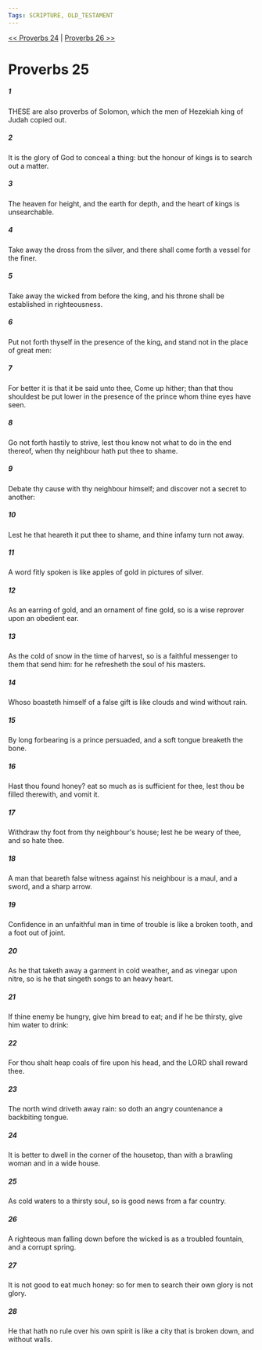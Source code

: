 ```yaml
---
Tags: SCRIPTURE, OLD_TESTAMENT
---
```


[<< Proverbs 24](OLD_TESTAMENT/20_Proverbs/Proverbs_24.md) | [Proverbs 26 >>](OLD_TESTAMENT/20_Proverbs/Proverbs_26.md)

# Proverbs 25

##### 1

THESE are also proverbs of Solomon, which the men of Hezekiah king of Judah copied out.

##### 2

It is the glory of God to conceal a thing: but the honour of kings is to search out a matter.

##### 3

The heaven for height, and the earth for depth, and the heart of kings is unsearchable.

##### 4

Take away the dross from the silver, and there shall come forth a vessel for the finer.

##### 5

Take away the wicked from before the king, and his throne shall be established in righteousness.

##### 6

Put not forth thyself in the presence of the king, and stand not in the place of great men:

##### 7

For better it is that it be said unto thee, Come up hither; than that thou shouldest be put lower in the presence of the prince whom thine eyes have seen.

##### 8

Go not forth hastily to strive, lest thou know not what to do in the end thereof, when thy neighbour hath put thee to shame.

##### 9

Debate thy cause with thy neighbour himself; and discover not a secret to another:

##### 10

Lest he that heareth it put thee to shame, and thine infamy turn not away.

##### 11

A word fitly spoken is like apples of gold in pictures of silver.

##### 12

As an earring of gold, and an ornament of fine gold, so is a wise reprover upon an obedient ear.

##### 13

As the cold of snow in the time of harvest, so is a faithful messenger to them that send him: for he refresheth the soul of his masters.

##### 14

Whoso boasteth himself of a false gift is like clouds and wind without rain.

##### 15

By long forbearing is a prince persuaded, and a soft tongue breaketh the bone.

##### 16

Hast thou found honey? eat so much as is sufficient for thee, lest thou be filled therewith, and vomit it.

##### 17

Withdraw thy foot from thy neighbour's house; lest he be weary of thee, and so hate thee.

##### 18

A man that beareth false witness against his neighbour is a maul, and a sword, and a sharp arrow.

##### 19

Confidence in an unfaithful man in time of trouble is like a broken tooth, and a foot out of joint.

##### 20

As he that taketh away a garment in cold weather, and as vinegar upon nitre, so is he that singeth songs to an heavy heart.

##### 21

If thine enemy be hungry, give him bread to eat; and if he be thirsty, give him water to drink:

##### 22

For thou shalt heap coals of fire upon his head, and the LORD shall reward thee.

##### 23

The north wind driveth away rain: so doth an angry countenance a backbiting tongue.

##### 24

It is better to dwell in the corner of the housetop, than with a brawling woman and in a wide house.

##### 25

As cold waters to a thirsty soul, so is good news from a far country.

##### 26

A righteous man falling down before the wicked is as a troubled fountain, and a corrupt spring.

##### 27

It is not good to eat much honey: so for men to search their own glory is not glory.

##### 28

He that hath no rule over his own spirit is like a city that is broken down, and without walls.
